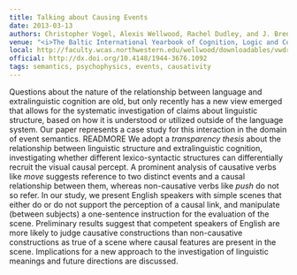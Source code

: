 ```yaml
---
title: Talking about Causing Events
date: 2013-03-13 
authors: Christopher Vogel, Alexis Wellwood, Rachel Dudley, and J. Brendan Ritchie
venue: "<i>The Baltic International Yearbook of Cognition, Logic and Communication</i>: Vol. 9"
local: http://faculty.wcas.northwestern.edu/wellwood/downloadables/vwdr-toappear-baltic.pdf
official: http://dx.doi.org/10.4148/1944-3676.1092
tags: semantics, psychophysics, events, causativity
---
```


Questions about the nature of the relationship between language and extralinguistic cognition are old, but only recently has a new view emerged that allows for the systematic investigation of claims about linguistic structure, based on how it is understood or utilized outside of the language system. Our paper represents a case study for this interaction in the domain of event semantics. READMORE  We adopt a *transparency thesis* about the relationship between linguistic structure and extralinguistic cognition, investigating whether different lexico-syntactic structures can differentially recruit the visual causal percept. A prominent analysis of causative verbs like *move* suggests reference to two distinct events and a causal relationship between them, whereas non-causative verbs like *push* do not so refer. In our study, we present English speakers with simple scenes that either do or do not support the perception of a causal link, and manipulate (between subjects) a one-sentence instruction for the evaluation of the scene. Preliminary results suggest that competent speakers of English are more likely to judge causative constructions than non-causative constructions as true of a scene where causal features are present in the scene. Implications for a new approach to the investigation of linguistic meanings and future directions are discussed.